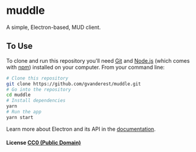 # muddle

A simple, Electron-based, MUD client.

## To Use

To clone and run this repository you'll need [Git](https://git-scm.com) and [Node.js](https://nodejs.org/en/download/) (which comes with [npm](http://npmjs.com)) installed on your computer. From your command line:

```bash
# Clone this repository
git clone https://github.com/gvanderest/muddle.git
# Go into the repository
cd muddle
# Install dependencies
yarn
# Run the app
yarn start
```

Learn more about Electron and its API in the [documentation](http://electron.atom.io/docs/latest).

#### License [CC0 (Public Domain)](LICENSE.md)
